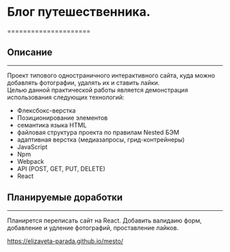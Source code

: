 # Блог путешественника.
=====================

## Описание
------------------
Проект типового одностраничного интерактивного сайта, куда можно добавлять фотографии, удалять их и ставить лайки.  
Целью данной практической работы является демонстрация использования  следующих технологий:   
* Флексбокс-верстка
* Позиционирование элементов  
* семантика языка HTML
* файловая структура проекта по правилам Nested БЭМ
* адаптивная верстка (медиазапросы, грид-контрейнеры)
* JavaScript
* Npm
* Webpack
* API (POST, GET, PUT, DELETE)
* React

## Планируемыe доработки
-----------------------
Планирется переписать сайт на React. Добавить валидаию форм, добавление и удление фотографий, проставление лайков.


https://elizaveta-parada.github.io/mesto/